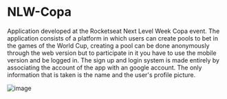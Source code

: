 # NLW-Copa
Application developed at the Rocketseat Next Level Week Copa event. The application consists of a platform in which users can create pools to bet in
the games of the World Cup, creating a pool can be done anonymously through the web version but to participate in it you have to use the mobile version and be
logged in. The sign up and login system is made entirely by associating the account of the app with an google account. The only information that is taken is the
name and the user's profile picture.

![image](https://user-images.githubusercontent.com/53490820/206316139-b2607eaf-5df5-4394-a2b8-fc7cf6902da5.png)
